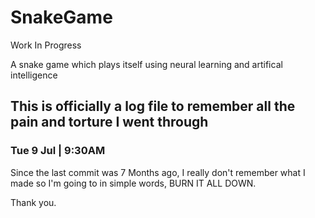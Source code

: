 # SnakeGame

Work In Progress

A snake game which plays itself using neural learning and artifical intelligence

## This is officially a log file to remember all the pain and torture I went through

### Tue 9 Jul | 9:30AM

Since the last commit was 7 Months ago, I really don't remember what I made so I'm going to in simple words, BURN IT ALL DOWN.

Thank you.
